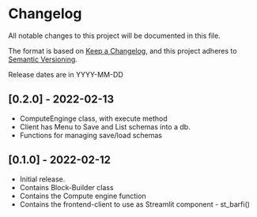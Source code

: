 # Changelog
All notable changes to this project will be documented in this file.

The format is based on [Keep a Changelog](https://keepachangelog.com/en/1.0.0/),
and this project adheres to [Semantic Versioning](https://semver.org/spec/v2.0.0.html).

Release dates are in YYYY-MM-DD

## [0.2.0] - 2022-02-13

- ComputeEnginge class, with execute method
- Client has Menu to Save and List schemas into a db.
- Functions for managing save/load schemas

## [0.1.0] - 2022-02-12

- Initial release.
- Contains Block-Builder class
- Contains the Compute engine function
- Contains the frontend-client to use as Streamlit component - st_barfi()

